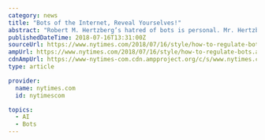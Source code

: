 ```yaml
---
category: news
title: "Bots of the Internet, Reveal Yourselves!"
abstract: "Robert M. Hertzberg’s hatred of bots is personal. Mr. Hertzberg is a state Senator from California and last year, after he introduced a bail reform bill, he noticed that automated accounts on Twitter and Facebook were attacking him and his position."
publishedDateTime: 2018-07-16T13:31:00Z
sourceUrl: https://www.nytimes.com/2018/07/16/style/how-to-regulate-bots.html
ampUrl: https://www.nytimes.com/2018/07/16/style/how-to-regulate-bots.amp.html
cdnAmpUrl: https://www-nytimes-com.cdn.ampproject.org/c/s/www.nytimes.com/2018/07/16/style/how-to-regulate-bots.amp.html
type: article

provider:
  name: nytimes.com
  id: nytimescom

topics:
  - AI
  - Bots
---
```

